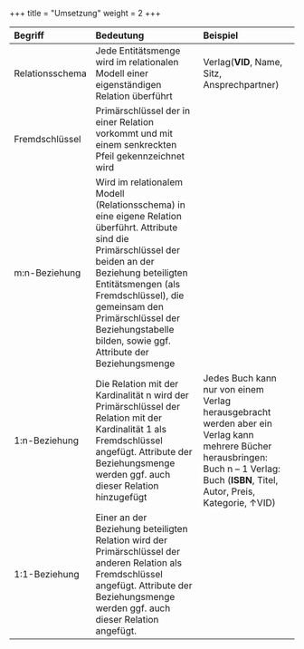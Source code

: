 +++
title = "Umsetzung"
weight = 2
+++

|Begriff|Bedeutung|Beispiel|
|:---|:---|:---|
|Relationsschema|Jede Entitätsmenge wird im relationalen Modell einer eigenständigen Relation überführt|Verlag(**VID**, Name, Sitz, Ansprechpartner)|
|Fremdschlüssel|Primärschlüssel der in einer Relation vorkommt und mit einem senkreckten Pfeil gekennzeichnet wird|
|m:n-Beziehung|Wird im relationalem Modell (Relationsschema) in eine eigene Relation überführt. Attribute sind die Primärschlüssel der beiden an der Beziehung beteiligten Entitätsmengen (als Fremdschlüssel), die gemeinsam den Primärschlüssel der Beziehungstabelle bilden, sowie ggf. Attribute der Beziehungsmenge||
|1:n-Beziehung|Die Relation mit der Kardinalität n wird der Primärschlüssel der Relation mit der Kardinalität 1 als Fremdschlüssel angefügt. Attribute der Beziehungsmenge werden ggf. auch dieser Relation hinzugefügt| Jedes Buch kann nur von einem Verlag herausgebracht werden aber ein Verlag kann mehrere Bücher herausbringen: Buch n – 1 Verlag: Buch (**ISBN**, Titel, Autor, Preis, Kategorie, ↑VID)|
|1:1-Beziehung|Einer an der Beziehung beteiligten Relation wird der Primärschlüssel der anderen Relation als Fremdschlüssel angefügt. Attribute der Beziehungsmenge werden ggf. auch dieser Relation angefügt.||

